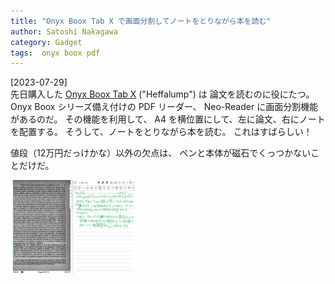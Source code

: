 ```yaml
---
title: "Onyx Boox Tab X で画面分割してノートをとりながら本を読む"
author: Satoshi Nakagawa
category: Gadget
tags:  onyx boox pdf
---
```


[2023-07-29]  
 先日購入した
[ Onyx Boox Tab X](https://sktgroup.co.jp/boox-tab13-tabx/) ("Heffalump") は
論文を読むのに役にたつ。
Onyx Boox シリーズ備え付けの PDF リーダー、
Neo-Reader に画面分割機能があるのだ。
その機能を利用して、
A4 を横位置にして、左に論文、右にノートを配置する。
そうして、ノートをとりながら本を読む。
これはすばらしい！

 値段（12万円だっけかな）以外の欠点は、
ペンと本体が磁石でくっつかないことだけだ。

<a href="/pict/2023-08-13-tabx-2-pub.jpg">
<img src="/pict/2023-08-13-tabx-2-pub.jpg" alt="" width="200"/></a>

